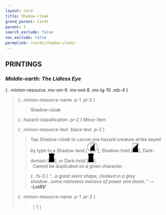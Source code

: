 ```yaml
---
layout: card
title: Shadow-cloak
grand_parent: Cards
parent: S
search_exclude: false
nav_exclude: false
permalink: /cards/shadow-cloak/
---
```


## PRINTINGS


### _Middle-earth: The Lidless Eye_

{: .minion-resource .mx-sm-6 .mx-md-8 .mx-lg-10 .mb-4 }
> {: .minion-resource-name .p-1 .pl-2 }
> > <div class="hazard-mp"></div>
> > <div class="card-name">Shadow-cloak</div>
>
> {: .hazard-classification .pr-2 }
> Minor Item
>
> {: .minion-resource-text .black-text .p-2 }
> > Tap _Shadow-cloak_ to cancel one hazard creature strike keyed by type to a Shadow-land <nobr>[<img src="/assets/images/shadow-land.svg">]</nobr>, Shadow-hold <nobr>[<img src="/assets/images/shadow-hold.svg">]</nobr>, Dark-domain <nobr>[<img src="/assets/images/dark-hold.svg">]</nobr>, or Dark-hold <nobr>[<img src="/assets/images/dark-hold.svg">]</nobr>. <br>&ensp;Cannot be duplicated on a given character.   
> > 
> > {: .fs-3 } 
> > _“...a great silent shape, cloaked in a grey shadow...some nameless menace of power and doom.."_ ***---&#65279;LotRV*** 
> 
> {: .minion-resource-name .p-1 .pr-2 }
> > <div class="card-shield"></div>
> > <div class="card-corruption-white">〔 1 〕</div>
